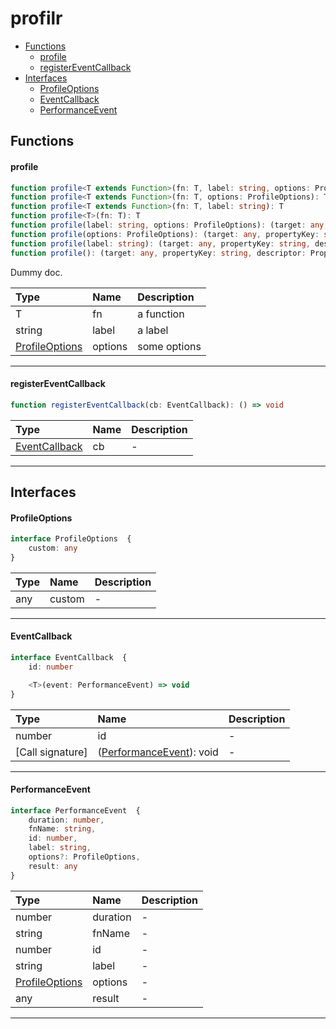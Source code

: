 # profilr
- [Functions](#functions)
    + [profile](#profile)
    + [registerEventCallback](#registereventcallback)
- [Interfaces](#interfaces)
    + [ProfileOptions](#profileoptions)
    + [EventCallback](#eventcallback)
    + [PerformanceEvent](#performanceevent)






## Functions

#### profile
```typescript
function profile<T extends Function>(fn: T, label: string, options: ProfileOptions): T
function profile<T extends Function>(fn: T, options: ProfileOptions): T
function profile<T extends Function>(fn: T, label: string): T
function profile<T>(fn: T): T
function profile(label: string, options: ProfileOptions): (target: any, propertyKey: string, descriptor: PropertyDescriptor) => PropertyDescriptor
function profile(options: ProfileOptions): (target: any, propertyKey: string, descriptor: PropertyDescriptor) => PropertyDescriptor
function profile(label: string): (target: any, propertyKey: string, descriptor: PropertyDescriptor) => PropertyDescriptor
function profile(): (target: any, propertyKey: string, descriptor: PropertyDescriptor) => PropertyDescriptor
```

Dummy doc.

Type | Name | Description
:--- | :--- | :----------
T | fn | a function
string | label | a label
[ProfileOptions](#profileoptions) | options | some options 

---
#### registerEventCallback
```typescript
function registerEventCallback(cb: EventCallback): () => void
```



Type | Name | Description
:--- | :--- | :----------
[EventCallback](#eventcallback) | cb | -

---




## Interfaces

#### ProfileOptions

```typescript
interface ProfileOptions  {
    custom: any
}
```





Type | Name | Description
:--- | :--- | :----------
any | custom | -

---
#### EventCallback

```typescript
interface EventCallback  {
    id: number

    <T>(event: PerformanceEvent) => void
}
```





Type | Name | Description
:--- | :--- | :----------
number | id | -
[Call signature] | <T>([PerformanceEvent](#performanceevent)): void | -

---
#### PerformanceEvent

```typescript
interface PerformanceEvent  {
    duration: number,
    fnName: string,
    id: number,
    label: string,
    options?: ProfileOptions,
    result: any
}
```





Type | Name | Description
:--- | :--- | :----------
number | duration | -
string | fnName | -
number | id | -
string | label | -
[ProfileOptions](#profileoptions) | options | -
any | result | -

---
